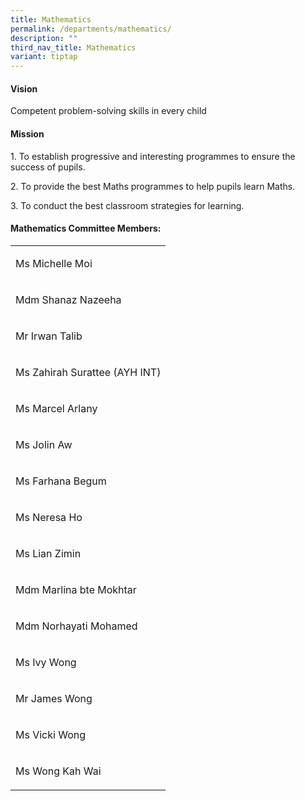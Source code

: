 ```yaml
---
title: Mathematics
permalink: /departments/mathematics/
description: ""
third_nav_title: Mathematics
variant: tiptap
---
```

<h4><strong>Vision</strong></h4>
<p>Competent problem-solving skills in every child</p>
<h4><strong>Mission</strong></h4>
<p>1. To establish progressive and interesting programmes to ensure the success
of pupils.</p>
<p>2. To provide the best Maths programmes to help pupils learn Maths.</p>
<p>3. To conduct the best classroom strategies for learning.</p>
<h4><strong>Mathematics Committee Members:</strong></h4>
<p></p>
<table style="minWidth: 25px">
<colgroup>
<col>
</colgroup>
<tbody>
<tr>
<td rowspan="1" colspan="1">
<p>Ms Michelle Moi</p>
</td>
</tr>
<tr>
<td rowspan="1" colspan="1">
<p>Mdm Shanaz Nazeeha</p>
</td>
</tr>
<tr>
<td rowspan="1" colspan="1">
<p>Mr Irwan Talib</p>
</td>
</tr>
<tr>
<td rowspan="1" colspan="1">
<p>Ms Zahirah Surattee (AYH INT)</p>
</td>
</tr>
<tr>
<td rowspan="1" colspan="1">
<p>Ms Marcel Arlany</p>
</td>
</tr>
<tr>
<td rowspan="1" colspan="1">
<p>Ms Jolin Aw</p>
</td>
</tr>
<tr>
<td rowspan="1" colspan="1">
<p>Ms Farhana Begum</p>
</td>
</tr>
<tr>
<td rowspan="1" colspan="1">
<p>Ms Neresa Ho</p>
</td>
</tr>
<tr>
<td rowspan="1" colspan="1">
<p>Ms Lian Zimin</p>
</td>
</tr>
<tr>
<td rowspan="1" colspan="1">
<p>Mdm Marlina bte Mokhtar</p>
</td>
</tr>
<tr>
<td rowspan="1" colspan="1">
<p>Mdm Norhayati Mohamed</p>
</td>
</tr>
<tr>
<td rowspan="1" colspan="1">
<p>Ms Ivy Wong</p>
</td>
</tr>
<tr>
<td rowspan="1" colspan="1">
<p>Mr James Wong</p>
</td>
</tr>
<tr>
<td rowspan="1" colspan="1">
<p>Ms Vicki Wong</p>
</td>
</tr>
<tr>
<td rowspan="1" colspan="1">
<p>Ms Wong Kah Wai</p>
</td>
</tr>
</tbody>
</table>
<p></p>